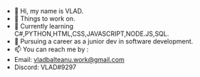 - 👋 Hi, my name is VLAD.
- 👀 Things to work on.
- 🌱 Currently learning C#,PYTHON,HTML,CSS,JAVASCRIPT,NODE.JS,SQL.
- 💞️ Pursuing a career as a junior dev in software development. 
- 📫 You can reach me by : 
- Email: vladbalteanu.work@gmail.com
- Discord: VLAD#9297

<!---
Git-user-Vlad/Git-user-Vlad is a ✨ special ✨ repository because its `README.md` (this file) appears on your GitHub profile.
You can click the Preview link to take a look at your changes.
--->
